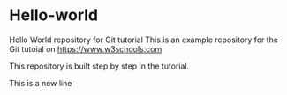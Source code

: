 # Hello-world
Hello World repository for Git tutorial
This is an example repository for the Git tutoial on https://www.w3schools.com

This repository is built step by step in the tutorial.

This is a new line
